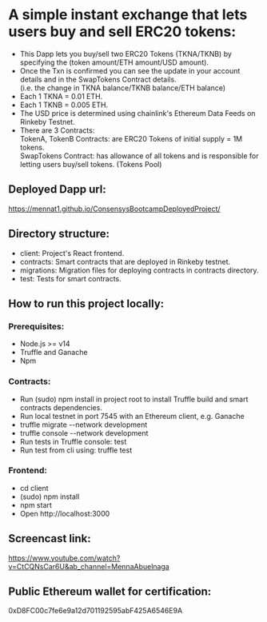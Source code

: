 # A simple instant exchange that lets users buy and sell ERC20 tokens:
- This Dapp lets you buy/sell two ERC20 Tokens (TKNA/TKNB) by specifying the (token amount/ETH amount/USD amount).
- Once the Txn is confirmed you can see the update in your account details and in the SwapTokens Contract details.
   <br> (i.e. the change in TKNA balance/TKNB balance/ETH balance)
- Each 1 TKNA = 0.01 ETH.
- Each 1 TKNB = 0.005 ETH.
- The USD price is determined using chainlink's Ethereum Data Feeds on Rinkeby Testnet.
- There are 3 Contracts:
   <br>TokenA, TokenB Contracts: are ERC20 Tokens of initial supply = 1M tokens.
   <br>SwapTokens Contract: has allowance of all tokens and is responsible for letting users buy/sell tokens. (Tokens Pool)


## Deployed Dapp url:
https://mennat1.github.io/ConsensysBootcampDeployedProject/

## Directory structure:
- client: Project's React frontend.
- contracts: Smart contracts that are deployed in Rinkeby testnet.
- migrations: Migration files for deploying contracts in contracts directory.
- test: Tests for smart contracts.

## How to run this project locally:
### Prerequisites:
- Node.js >= v14
- Truffle and Ganache
- Npm

### Contracts:
- Run (sudo) npm install in project root to install Truffle build and smart contracts dependencies.
- Run local testnet in port 7545 with an Ethereum client, e.g. Ganache
- truffle migrate --network development
- truffle console --network development
- Run tests in Truffle console: test
- Run test from cli using: truffle test

### Frontend:
- cd client
- (sudo) npm install
- npm start
- Open http://localhost:3000




## Screencast link:
https://www.youtube.com/watch?v=CtCQNsCar6U&ab_channel=MennaAbuelnaga
## Public Ethereum wallet for certification:
0xD8FC00c7fe6e9a12d701192595abF425A6546E9A


